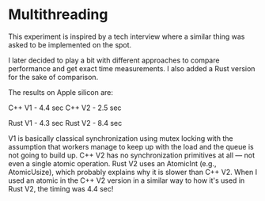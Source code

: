 # Multithreading
This experiment is inspired by a tech interview where a similar thing was asked to be implemented on the spot.

I later decided to play a bit with different approaches to compare performance and get exact time measurements. I also added a Rust version for the sake of comparison.

The results on Apple silicon are:

C++ V1 - 4.4 sec
C++ V2 - 2.5 sec

Rust V1 - 4.3 sec
Rust V2 - 8.4 sec

V1 is basically classical synchronization using mutex locking with the assumption that workers manage to keep up with the load and the queue is not going to build up. C++ V2 has no synchronization primitives at all — not even a single atomic operation. Rust V2 uses an AtomicInt (e.g., AtomicUsize), which probably explains why it is slower than C++ V2. When I used an atomic<int> in the C++ V2 version in a similar way to how it's used in Rust V2, the timing was 4.4 sec!

